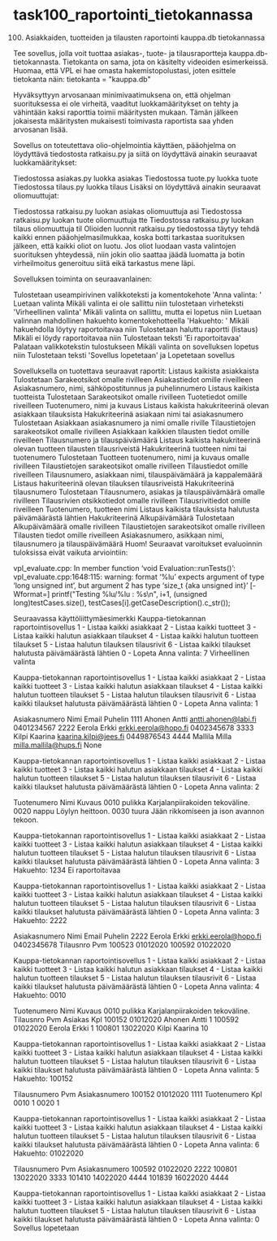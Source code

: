 # task100_raportointi_tietokannassa
100. Asiakkaiden, tuotteiden ja tilausten raportointi kauppa.db tietokannassa

Tee sovellus, jolla voit tuottaa asiakas-, tuote- ja tilausraportteja kauppa.db-tietokannasta. Tietokanta on sama, jota on käsitelty videoiden esimerkeissä. Huomaa, että VPL ei hae omasta hakemistopolustasi, joten esittele tietokanta näin: tietokanta = "kauppa.db"

Hyväksyttyyn arvosanaan minimivaatimuksena on, että ohjelman suorituksessa ei ole virheitä, vaaditut luokkamääritykset on tehty ja vähintään kaksi raporttia toimii määritysten mukaan. Tämän jälkeen jokaisesta määritysten mukaisesti toimivasta raportista saa yhden arvosanan lisää.

Sovellus on toteutettava olio-ohjelmointia käyttäen, pääohjelma on löydyttävä tiedostosta ratkaisu.py ja siitä on löydyttävä ainakin seuraavat luokkamääritykset:

Tiedostossa asiakas.py luokka asiakas
Tiedostossa tuote.py luokka tuote
Tiedostossa tilaus.py luokka tilaus
Lisäksi on löydyttävä ainakin seuraavat oliomuuttujat:

Tiedostossa ratkaisu.py luokan asiakas oliomuuttuja asi
Tiedostossa ratkaisu.py luokan tuote oliomuuttuja tte
Tiedostossa ratkaisu.py luokan tilaus oliomuuttuja til
Olioiden luonnit ratkaisu.py tiedostossa täytyy tehdä kaikki ennen pääohjelmasilmukkaa, koska botti tarkastaa suorituksen jälkeen, että kaikki oliot on luotu. Jos oliot luodaan vasta valintojen suorituksen yhteydessä, niin jokin olio saattaa jäädä luomatta ja botin virheilmoitus generoituu siitä eikä tarkastus mene läpi.

Sovelluksen toiminta on seuraavanlainen:

Tulostetaan useampirivinen valikkoteksti ja komentokehote 'Anna valinta: '
Luetaan valinta
Mikäli valinta ei ole sallittu niin
tulostetaan virheteksti 'Virheellinen valinta'
Mikäli valinta on sallittu, mutta ei lopetus niin
Luetaan valinnan mahdollinen hakuehto komentokehotteella 'Hakuehto: '
Mikäli hakuehdolla löytyy raportoitavaa niin
Tulostetaan haluttu raportti (listaus)
Mikäli ei löydy raportoitavaa niin
Tulostetaan teksti 'Ei raportoitavaa'
Palataan valikkotekstin tulostukseen
Mikäli valinta on sovelluksen lopetus niin
Tulostetaan teksti 'Sovellus lopetetaan' ja
Lopetetaan sovellus

Sovelluksella on tuotettava seuraavat raportit:
Listaus kaikista asiakkaista
Tulostetaan
Sarakeotsikot omalle rivilleen
Asiakastiedot omille riveilleen
Asiakasnumero, nimi, sähköpostitunnus ja puhelinnumero
Listaus kaikista tuotteista
Tulostetaan
Sarakeotsikot omalle rivilleen
Tuotetiedot omille riveilleen
Tuotenumero, nimi ja kuvaus
Listaus kaikista hakukriteerinä olevan asiakkaan tilauksista
Hakukriteerinä asiakaan nimi tai asiakasnumero
Tulostetaan
Asiakkaan asiakasnumero ja nimi omalle riville
Tilaustietojen sarakeotsikot omalle rivilleen
Asiakkaan kaikkien tilausten tiedot omille riveilleen
Tilausnumero ja tilauspäivämäärä
Listaus kaikista hakukriteerinä olevan tuotteen tilausten tilausriveistä
Hakukriteerinä tuotteen nimi tai tuotenumero
Tulostetaan
Tuotteen tuotenumero, nimi ja kuvaus omalle rivilleen
Tilaustietojen sarakeotsikot omalle rivilleen
Tilaustiedot omille riveilleen
Tilausnumero, asiakkaan nimi,  tilauspäivämäärä ja kappalemäärä
Listaus hakuriteerinä olevan tilauksen tilausriveistä
Hakukriteerinä tilausnumero
Tulostetaan
Tilausnumero, asiakas ja tilauspäivämäärä omalle rivilleen
Tilausrivien otsikkotiedot omalle rivilleen
Tilausrivitiedot omille riveilleen
Tuotenumero, tuotteen nimi
Listaus kaikista tilauksista halutusta päivämäärästä lähtien
Hakukriteerinä
Alkupäivämäärä
Tulostetaan
Alkupäivämäärä omalle rivilleen
Tilaustietojen sarakeotsikot omalle rivilleen
Tilausten tiedot omille riveilleen
Asiakasnumero, asikkaan nimi, tilausnumero ja tilauspäivämäärä
Huom! Seuraavat varoitukset evaluoinnin tuloksissa eivät vaikuta arviointiin:

vpl_evaluate.cpp: In member function ‘void Evaluation::runTests()’: vpl_evaluate.cpp:1648:115: warning: format ‘%lu’ expects argument of type ‘long unsigned int’, but argument 2 has type ‘size_t {aka unsigned int}’ [-Wformat=] printf("Testing %lu/%lu : %s\n", i+1, (unsigned long)testCases.size(), testCases[i].getCaseDescription().c_str());

Seuraavassa käyttöliittymäesimerkki
Kauppa-tietokannan raportointisovellus
1 - Listaa kaikki asiakkaat
2 - Listaa kaikki tuotteet
3 - Listaa kaikki halutun asiakkaan tilaukset
4 - Listaa kaikki halutun tuotteen tilaukset
5 - Listaa halutun tilauksen tilausrivit
6 - Listaa kaikki tilaukset halutusta päivämäärästä lähtien
0 - Lopeta
Anna valinta: 7
Virheellinen valinta

Kauppa-tietokannan raportointisovellus
1 - Listaa kaikki asiakkaat
2 - Listaa kaikki tuotteet
3 - Listaa kaikki halutun asiakkaan tilaukset
4 - Listaa kaikki halutun tuotteen tilaukset
5 - Listaa halutun tilauksen tilausrivit
6 - Listaa kaikki tilaukset halutusta päivämäärästä lähtien
0 - Lopeta
Anna valinta: 1

Asiakasnumero  Nimi                Email                         Puhelin
1111           Ahonen Antti        antti.ahonen@labi.fi          0401234567
2222           Eerola Erkki        erkki.eerola@hopo.fi          0402345678
3333           Kilpi Kaarina       kaarina.kilpi@jees.fi         0449876543
4444           Mallila Milla       milla.mallila@hups.fi         None

Kauppa-tietokannan raportointisovellus
1 - Listaa kaikki asiakkaat
2 - Listaa kaikki tuotteet
3 - Listaa kaikki halutun asiakkaan tilaukset
4 - Listaa kaikki halutun tuotteen tilaukset
5 - Listaa halutun tilauksen tilausrivit
6 - Listaa kaikki tilaukset halutusta päivämäärästä lähtien
0 - Lopeta
Anna valinta: 2

Tuotenumero    Nimi                Kuvaus
0010           pulikka             Karjalanpiirakoiden tekoväline.
0020           nappu               Löylyn heittoon.
0030           tuura               Jään rikkomiseen ja ison avannon tekoon.

Kauppa-tietokannan raportointisovellus
1 - Listaa kaikki asiakkaat
2 - Listaa kaikki tuotteet
3 - Listaa kaikki halutun asiakkaan tilaukset
4 - Listaa kaikki halutun tuotteen tilaukset
5 - Listaa halutun tilauksen tilausrivit
6 - Listaa kaikki tilaukset halutusta päivämäärästä lähtien
0 - Lopeta
Anna valinta: 3
Hakuehto: 1234
Ei raportoitavaa

Kauppa-tietokannan raportointisovellus
1 - Listaa kaikki asiakkaat
2 - Listaa kaikki tuotteet
3 - Listaa kaikki halutun asiakkaan tilaukset
4 - Listaa kaikki halutun tuotteen tilaukset
5 - Listaa halutun tilauksen tilausrivit
6 - Listaa kaikki tilaukset halutusta päivämäärästä lähtien
0 - Lopeta
Anna valinta: 3
Hakuehto: 2222

Asiakasnumero  Nimi                Email                         Puhelin
2222           Eerola Erkki        erkki.eerola@hopo.fi          0402345678
Tilausnro      Pvm
100523         01012020
100592         01022020

Kauppa-tietokannan raportointisovellus
1 - Listaa kaikki asiakkaat
2 - Listaa kaikki tuotteet
3 - Listaa kaikki halutun asiakkaan tilaukset
4 - Listaa kaikki halutun tuotteen tilaukset
5 - Listaa halutun tilauksen tilausrivit
6 - Listaa kaikki tilaukset halutusta päivämäärästä lähtien
0 - Lopeta
Anna valinta: 4
Hakuehto: 0010

Tuotenumero    Nimi                Kuvaus
0010           pulikka             Karjalanpiirakoiden tekoväline.
Tilausnro      Pvm                 Asiakas             Kpl
100152         01012020            Ahonen Antti        1
100592         01022020            Eerola Erkki        1
100801         13022020            Kilpi Kaarina       10

Kauppa-tietokannan raportointisovellus
1 - Listaa kaikki asiakkaat
2 - Listaa kaikki tuotteet
3 - Listaa kaikki halutun asiakkaan tilaukset
4 - Listaa kaikki halutun tuotteen tilaukset
5 - Listaa halutun tilauksen tilausrivit
6 - Listaa kaikki tilaukset halutusta päivämäärästä lähtien
0 - Lopeta
Anna valinta: 5
Hakuehto: 100152

Tilausnumero   Pvm                 Asiakasnumero
100152         01012020            1111
Tuotenumero    Kpl
0010           1
0020           1

Kauppa-tietokannan raportointisovellus
1 - Listaa kaikki asiakkaat
2 - Listaa kaikki tuotteet
3 - Listaa kaikki halutun asiakkaan tilaukset
4 - Listaa kaikki halutun tuotteen tilaukset
5 - Listaa halutun tilauksen tilausrivit
6 - Listaa kaikki tilaukset halutusta päivämäärästä lähtien
0 - Lopeta
Anna valinta: 6
Hakuehto: 01022020

Tilausnumero   Pvm                 Asiakasnumero
100592         01022020            2222
100801         13022020            3333
101410         14022020            4444
101839         16022020            4444

Kauppa-tietokannan raportointisovellus
1 - Listaa kaikki asiakkaat
2 - Listaa kaikki tuotteet
3 - Listaa kaikki halutun asiakkaan tilaukset
4 - Listaa kaikki halutun tuotteen tilaukset
5 - Listaa halutun tilauksen tilausrivit
6 - Listaa kaikki tilaukset halutusta päivämäärästä lähtien
0 - Lopeta
Anna valinta: 0
Sovellus lopetetaan
